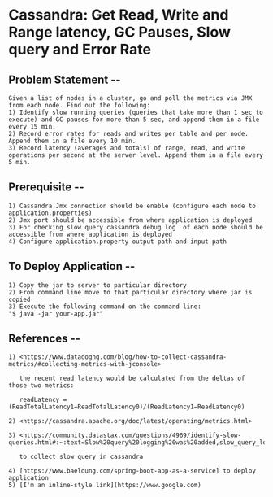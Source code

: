 # Cassandra: Get Read, Write and Range latency, GC Pauses, Slow query and Error Rate


## Problem Statement --
    Given a list of nodes in a cluster, go and poll the metrics via JMX from each node. Find out the following: 
    1) Identify slow running queries (queries that take more than 1 sec to execute) and GC pauses for more than 5 sec, and append them in a file every 15 min. 
    2) Record error rates for reads and writes per table and per node. Append them in a file every 10 min. 
    3) Record latency (averages and totals) of range, read, and write operations per second at the server level. Append them in a file every 5 min. 


## Prerequisite --
    1) Cassandra Jmx connection should be enable (configure each node to application.properties)
    2) Jmx port should be accessible from where application is deployed
    3) For checking slow query cassandra debug log  of each node should be accessible from where application is deployed
    4) Configure application.property output path and input path



## To Deploy Application --
    1) Copy the jar to server to particular directory
    2) From command line move to that particular directory where jar is copied
    3) Execute the following command on the command line:
    "$ java -jar your-app.jar"





## References --

    1) <https://www.datadoghq.com/blog/how-to-collect-cassandra-metrics/#collecting-metrics-with-jconsole>

       the recent read latency would be calculated from the deltas of those two metrics:

       readLatency = (ReadTotalLatency1−ReadTotalLatency0)/(ReadLatency1−ReadLatency0)

    2) <https://cassandra.apache.org/doc/latest/operating/metrics.html>

    3) <https://community.datastax.com/questions/4969/identify-slow-queries.html#:~:text=Slow%20query%20logging%20was%20added,slow_query_log_timeout_in_ms%3A%20500>

       to collect slow query in cassandra

    4) [https://www.baeldung.com/spring-boot-app-as-a-service] to deploy application
    5) [I'm an inline-style link](https://www.google.com)
